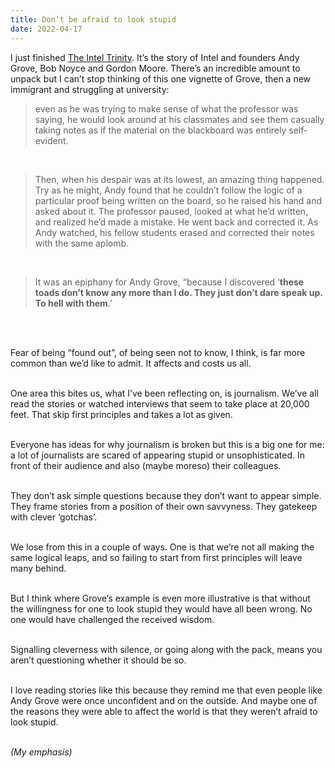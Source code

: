 ```yaml
---
title: Don’t be afraid to look stupid
date: 2022-04-17
---
```



I just finished [The Intel Trinity](https://www.worldcat.org/title/intel-trinity-how-robert-noyce-gordon-moore-and-andy-grove-built-the-worlds-most-important-company/oclc/878945165&referer=brief_results). It’s the story of Intel and founders Andy Grove, Bob Noyce and Gordon Moore. There’s an incredible amount to unpack but I can’t stop thinking of this one vignette of Grove, then a new immigrant and struggling at university:<br/>

> even as he was trying to make sense of what the professor was saying, he would look around at his classmates and see them casually taking notes as if the material on the blackboard was entirely self-evident.

<br/>

> Then, when his despair was at its lowest, an amazing thing happened. Try as he might, Andy found that he couldn’t follow the logic of a particular proof being written on the board, so he raised his hand and asked about it. The professor paused, looked at what he’d written, and realized he’d made a mistake. He went back and corrected it. As Andy watched, his fellow students erased and corrected their notes with the same aplomb.

<br/>

> It was an epiphany for Andy Grove, “because I discovered ‘**these toads don’t know any more than I do. They just don’t dare speak up. To hell with them**.’

<br/><br/>

Fear of being “found out”, of being seen not to know, I think, is far more common than we’d like to admit. It affects and costs us all.<br/><br/>

One area this bites us, what I’ve been reflecting on, is journalism. We’ve all read the stories or watched interviews that seem to take place at 20,000 feet. That skip first principles and takes a lot as given.<br/><br/>

Everyone has ideas for why journalism is broken but this is a big one for me: a lot of journalists are scared of appearing stupid or unsophisticated. In front of their audience and also (maybe moreso) their colleagues.<br/><br/>

They don’t ask simple questions because they don’t want to appear simple. They frame stories from a position of their own savvyness. They gatekeep with clever ‘gotchas’.<br/><br/>

We lose from this in a couple of ways. One is that we’re not all making the same logical leaps, and so failing to start from first principles will leave many behind.<br/><br/>

But I think where Grove’s example is even more illustrative is that without the willingness for one to look stupid they would have all been wrong. No one would have challenged the received wisdom.<br/><br/>

Signalling cleverness with silence, or going along with the pack, means you aren’t questioning whether it should be so.<br/><br/>

I love reading stories like this because they remind me that even people like Andy Grove were once unconfident and on the outside. And maybe one of the reasons they were able to affect the world is that they weren’t afraid to look stupid.<br/><br/>

_(My emphasis)_
